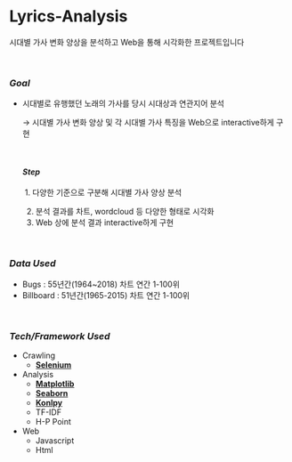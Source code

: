 # Lyrics-Analysis
시대별 가사 변화 양상을 분석하고 Web을 통해 시각화한 프로젝트입니다

<br>

### *Goal*

- 시대별로 유행했던 노래의 가사를 당시 시대상과 연관지어 분석

  → 시대별 가사 변화 양상 및 각 시대별 가사 특징을 Web으로 interactive하게 구현

  <br>

  #### *Step*

  ​	1. 다양한 기준으로 구분해 시대별 가사 양상 분석
  
   	2. 분석 결과를 차트, wordcloud 등 다양한 형태로 시각화
   	3. Web 상에 분석 결과 interactive하게 구현

<br>

### *Data Used*

- Bugs : 55년간(1964~2018) 차트 연간 1-100위
- Billboard : 51년간(1965-2015) 차트 연간 1-100위

<br>

### *Tech/Framework Used*

- Crawling
  - <u>**Selenium**</u>
- Analysis
  - <u>**Matplotlib**</u>
  - <u>**Seaborn**</u>
  - <u>**Konlpy**</u>
  - TF-IDF
  - H-P Point
- Web
  - Javascript
  - Html
